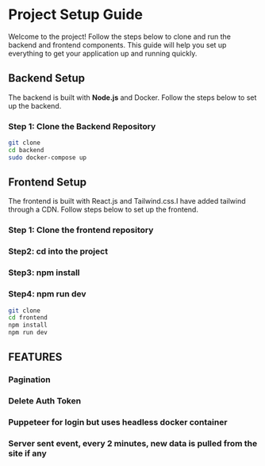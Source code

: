 # Project Setup Guide

Welcome to the project! Follow the steps below to clone and run the backend and frontend components. This guide will help you set up everything to get your application up and running quickly.

## Backend Setup

The backend is built with **Node.js** and Docker. Follow the steps below to set up the backend.

### Step 1: Clone the Backend Repository

```bash
git clone
cd backend
sudo docker-compose up
```

## Frontend Setup
The frontend is built with React.js and Tailwind.css.I have added tailwind through a CDN. Follow steps below to set up the frontend.

### Step 1: Clone the frontend repository
### Step2: cd into the project
### Step3: npm install
### Step4: npm run dev

```bash
git clone
cd frontend
npm install
npm run dev

```

## FEATURES
### Pagination
### Delete Auth Token
### Puppeteer for login but uses headless docker container
### Server sent event, every 2 minutes, new data is pulled from the site if any
